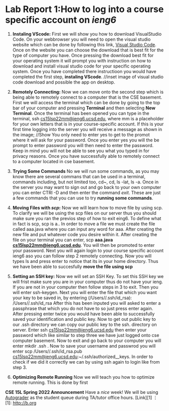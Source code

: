 # Lab Report 1:How to log into a course specific account on *ieng6*

1. **Instaling VScode:**
First we will show you how to download VisualStudio Code. On your webbrowser you will need to open the visual studio website which can be done by following this link, [Visual Studio Code](https://code.visualstudio.com/). Once on the website you can choose the download that is best fit for the type of computer you have. Once pressing the download best fit for your operating system it will prompt you with instruction on how to download and install visual studio code for your specific operating system. Once you have completed there instructioon you would have completed the first step, **instaling VScode**. //inset image of visual studio code download and possible the app on desktop.
2. **Remotely Connecting:**
Now we can move onto the second step which is being able to remotely connect to a computer that is the CSE basement. First we will access the terminal which can be done by going to the top bar of your computer and pressing **Terminal** and then selecting **New Terminal**. Once the terminal has been opened you can type in the terminal, ssh cs15lsp22mm@ieng6.ucsd.edu, where mm is a placeholder for your own letters that is in your course-specific account. If this is your first time logging into the server you will receive a message as shown in the image; //Show
You only need to enter yes to get to the promot where it will ask for your password. Once you enter yes you will the be prompt to enter password you will then need to enter the password. Keep in mind you will not be able to see you what you typed in for privacy reasons. Once you have successfully able to remotely connect to a computer located in cse basement.
3. **Trying Some Commands**
No we will run some commands, as you may know there are several commans that can be used in a terminal, commands including, but not limited too,  cd~, cd, ls -lat, ls -a. Once in the server you may want to sign out and go back to your own computer you can enter CTRl -D and then enter the command *exit*. These are just a few commands that you can use to try **running some commands**. 

4. **Moving Files with *scp*:** 
Now we will learn how to move file by using scp. To clarify we will be using the scp files on our server thus you should make sure you ran the previos step of how to exit eing6. To define what in fact is scp, scp is a.. In order to move a file we must create the file called aaa.java where you can input any word for aaa. After creating the new file and put whatever code you desire within it. After creating the file on your terminal you can enter, scp **aaa.java cs15lsp22mm@ieng6.ucsd.edu**. You will then be promoted to enter your password. Next you will again login to your course specific account ieng6 aso you can follow step 
2 remotely connecting. Now you will types ls and press enter to notice that its in your home directory. Thus we have been able to succesfully **move the file using scp**
5. **Setting an SSH key:**
Now we will set an SSH Key. To set this SSH key we will frist make sure you are in your computer thus do not have your ieng. If you are not in your computer then follow steps in 3 to exit. Then you will enter ssh-keygen. Next you will enter the file that which you want your key to be saved in, by entering (/Users/<user-name>/.ssh/id_rsa): /Users/<user-name>/.ssh/id_rsa
After this has been inputed you will asked to enter a passphrase that which you do not have to so just press enter again. After pressing enter twice you would have been able to successfully saved your identification and public key. Now to get out public key to our .ssh directory we can copy our public key to the ssh. directory on server. Enter ssh cs15lsp22mm@ieng6.ucsd.edu
then enter your password which like similar to step three we have just logged onto cse computer basement. Now to exit and go back to your computer you will enter mkdir .ssh . Now to save your username and passwrod you will enter scp /Users/<user-name>/.ssh/id_rsa.pub cs15lsp22mm@ieng6.ucsd.edu:~/.ssh/authorized__keys. In order to check if we did it correctly we can by using ssh again to login like from step 3. 

6. **Optimizing Remote Running**
Now we will teach you how to optimize remote running. This is done by first


**CSE 15L Spring 2022 Announcement**
Have a  _nice_  week!
We will be using [Autograder](https://autograder.ucsd.edu) as the student queue during TA/tutor office hours.
[Link][1]
⋮
[1]: http://b.org
